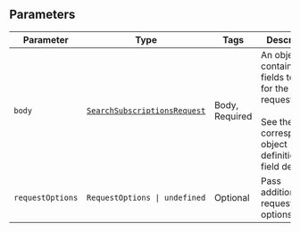 ## Parameters

| Parameter | Type | Tags | Description |
|  --- | --- | --- | --- |
| `body` | [`SearchSubscriptionsRequest`](../../doc/models/search-subscriptions-request.md) | Body, Required | An object containing the fields to POST for the request.<br><br>See the corresponding object definition for field details. |
| `requestOptions` | `RequestOptions \| undefined` | Optional | Pass additional request options. |
